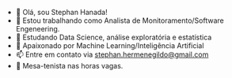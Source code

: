 - 👋 Olá, sou Stephan Hanada!
- 💼 Estou trabalhando como Analista de Monitoramento/Software Engeneering.
- 📖 Estudando Data Science, análise exploratória e estatística
- 💞️ Apaixonado por Machine Learning/Inteligência Artificial
- 📫 Entre em contato via stephan.hermenegildo@gmail.com
- 🏓 Mesa-tenista nas horas vagas.

<!---
stephan-hanada/stephan-hanada is a ✨ special ✨ repository because its `README.md` (this file) appears on your GitHub profile.
You can click the Preview link to take a look at your changes.
--->
